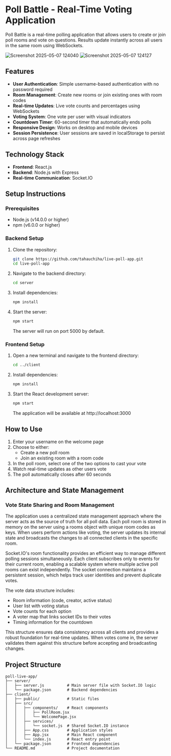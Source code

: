 # Poll Battle - Real-Time Voting Application

Poll Battle is a real-time polling application that allows users to create or join poll rooms and vote on questions. Results update instantly across all users in the same room using WebSockets.

![Screenshot 2025-05-07 124040](https://github.com/user-attachments/assets/0c93fa6a-8dde-464d-b36e-c332da2fa351)
![Screenshot 2025-05-07 124127](https://github.com/user-attachments/assets/6795e88a-718b-4c38-8668-f4976cd88c84)


## Features

- **User Authentication**: Simple username-based authentication with no password required
- **Room Management**: Create new rooms or join existing ones with room codes
- **Real-time Updates**: Live vote counts and percentages using WebSockets
- **Voting System**: One vote per user with visual indicators
- **Countdown Timer**: 60-second timer that automatically ends polls
- **Responsive Design**: Works on desktop and mobile devices
- **Session Persistence**: User sessions are saved in localStorage to persist across page refreshes

## Technology Stack

- **Frontend**: React.js
- **Backend**: Node.js with Express
- **Real-time Communication**: Socket.IO

## Setup Instructions

### Prerequisites

- Node.js (v14.0.0 or higher)
- npm (v6.0.0 or higher)

### Backend Setup

1. Clone the repository:
   ```bash
   git clone https://github.com/tahauchiha/live-poll-app.git
   cd live-poll-app
   ```

2. Navigate to the backend directory:
   ```bash
   cd server
   ```

3. Install dependencies:
   ```bash
   npm install
   ```

4. Start the server:
   ```bash
   npm start
   ```

   The server will run on port 5000 by default.

### Frontend Setup

1. Open a new terminal and navigate to the frontend directory:
   ```bash
   cd ../client
   ```

2. Install dependencies:
   ```bash
   npm install
   ```

3. Start the React development server:
   ```bash
   npm start
   ```

   The application will be available at http://localhost:3000

## How to Use

1. Enter your username on the welcome page
2. Choose to either:
   - Create a new poll room
   - Join an existing room with a room code
3. In the poll room, select one of the two options to cast your vote
4. Watch real-time updates as other users vote
5. The poll automatically closes after 60 seconds

## Architecture and State Management

### Vote State Sharing and Room Management

The application uses a centralized state management approach where the server acts as the source of truth for all poll data. Each poll room is stored in memory on the server using a rooms object with unique room codes as keys. When users perform actions like voting, the server updates its internal state and broadcasts the changes to all connected clients in the specific room.

Socket.IO's room functionality provides an efficient way to manage different polling sessions simultaneously. Each client subscribes only to events for their current room, enabling a scalable system where multiple active poll rooms can exist independently. The socket connection maintains a persistent session, which helps track user identities and prevent duplicate votes.

The vote data structure includes:
- Room information (code, creator, active status)
- User list with voting status
- Vote counts for each option
- A voter map that links socket IDs to their votes
- Timing information for the countdown

This structure ensures data consistency across all clients and provides a robust foundation for real-time updates. When votes come in, the server validates them against this structure before accepting and broadcasting changes.

## Project Structure

```
poll-live-app/
├── server/
│   ├── server.js          # Main server file with Socket.IO logic
│   └── package.json       # Backend dependencies
├── client/
│   ├── public/            # Static files
│   ├── src/
│   │   ├── components/    # React components
│   │   │   ├── PollRoom.jsx
│   │   │   └── WelcomePage.jsx
│   │   ├── services/
│   │   │   └── socket.js  # Shared Socket.IO instance
│   │   ├── App.css        # Application styles
│   │   ├── App.jsx        # Main React component
│   │   └── index.js       # React entry point
│   └── package.json       # Frontend dependencies
└── README.md              # Project documentation
```
